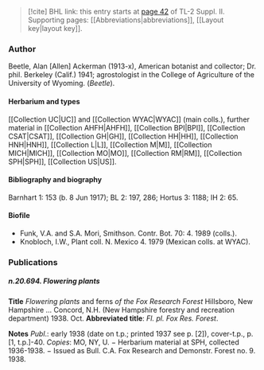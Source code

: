 > [!cite] BHL link: this entry starts at [page 42](https://www.biodiversitylibrary.org/item/103859#page/52/mode/1up) of TL-2 Suppl. II.
> Supporting pages: [[Abbreviations|abbreviations]], [[Layout key|layout key]].

### Author

Beetle, Alan \[Allen\] Ackerman (1913-x), American botanist and collector; Dr. phil. Berkeley (Calif.) 1941; agrostologist in the College of Agriculture of the University of Wyoming. (*Beetle*).

#### Herbarium and types

[[Collection UC|UC]] and [[Collection WYAC|WYAC]] (main colls.), further material in [[Collection AHFH|AHFH]], [[Collection BPI|BPI]], [[Collection CSAT|CSAT]], [[Collection GH|GH]], [[Collection HH|HH]], [[Collection HNH|HNH]], [[Collection L|L]], [[Collection M|M]], [[Collection MICH|MICH]], [[Collection MO|MO]], [[Collection RM|RM]], [[Collection SPH|SPH]], [[Collection US|US]].

#### Bibliography and biography

Barnhart 1: 153 (b. 8 Jun 1917); BL 2: 197, 286; Hortus 3: 1188; IH 2: 65.

#### Biofile

- Funk, V.A. and S.A. Mori, Smithson. Contr. Bot. 70: 4. 1989 (colls.).
- Knobloch, I.W., Plant coll. N. Mexico 4. 1979 (Mexican colls. at WYAC).

### Publications

##### n.20.694. Flowering plants

**Title**
*Flowering plants* and ferns *of the Fox Research Forest* Hillsboro, New Hampshire ... Concord, N.H. (New Hampshire forestry and recreation department) 1938. Oct.
**Abbreviated title**: *Fl. pl. Fox Res. Forest*.

**Notes**
*Publ*.: early 1938 (date on t.p.; printed 1937 see p. \[2\]), cover-t.p., p. \[1, t.p.\]-40. *Copies*: MO, NY, U. − Herbarium material at SPH, collected 1936-1938. − Issued as Bull. C.A. Fox Research and Demonstr. Forest no. 9. 1938.

